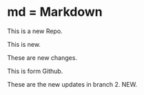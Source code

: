 # md = Markdown

This is a new Repo.


This is new.

These are new changes.

This is form Github.

These are the new updates in branch 2. NEW.


